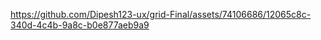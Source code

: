 



https://github.com/Dipesh123-ux/grid-Final/assets/74106686/12065c8c-340d-4c4b-9a8c-b0e877aeb9a9

